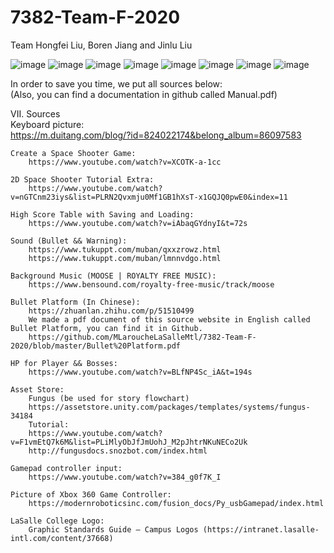 # 7382-Team-F-2020
Team Hongfei Liu, Boren Jiang and Jinlu Liu

![image](https://github.com/MLaroucheLaSalleMtl/7382-Team-F-2020/blob/master/Images/Manual_page-0001.jpg)
![image](https://github.com/MLaroucheLaSalleMtl/7382-Team-F-2020/blob/master/Images/Manual_page-0002.jpg)
![image](https://github.com/MLaroucheLaSalleMtl/7382-Team-F-2020/blob/master/Images/Manual_page-0003.jpg)
![image](https://github.com/MLaroucheLaSalleMtl/7382-Team-F-2020/blob/master/Images/Manual_page-0004.jpg)
![image](https://github.com/MLaroucheLaSalleMtl/7382-Team-F-2020/blob/master/Images/Manual_page-0005.jpg)
![image](https://github.com/MLaroucheLaSalleMtl/7382-Team-F-2020/blob/master/Images/Manual_page-0006.jpg)
![image](https://github.com/MLaroucheLaSalleMtl/7382-Team-F-2020/blob/master/Images/Manual_page-0007.jpg)
![image](https://github.com/MLaroucheLaSalleMtl/7382-Team-F-2020/blob/master/Images/Manual_page-0008.jpg)

In order to save you time, we put all sources below:  
(Also, you can find a documentation in github called Manual.pdf)  

VII. Sources  
  Keyboard picture:  
    https://m.duitang.com/blog/?id=824022174&belong_album=86097583  
      
	Create a Space Shooter Game:  
		https://www.youtube.com/watch?v=XCOTK-a-1cc  
		  
	2D Space Shooter Tutorial Extra:  
		https://www.youtube.com/watch?v=nGTCnm23iys&list=PLRN2Qvxmju0Mf1GB1hXsT-x1GQJQ0pwE0&index=11  
		  
	High Score Table with Saving and Loading:  
		https://www.youtube.com/watch?v=iAbaqGYdnyI&t=72s  
		  
	Sound (Bullet && Warning):  
		https://www.tukuppt.com/muban/qxxzrowz.html  
		https://www.tukuppt.com/muban/lmnnvdgo.html  
		  
	Background Music (MOOSE | ROYALTY FREE MUSIC):  
		https://www.bensound.com/royalty-free-music/track/moose  
		  
	Bullet Platform (In Chinese):  
		https://zhuanlan.zhihu.com/p/51510499  
		We made a pdf document of this source website in English called Bullet Platform, you can find it in Github.  
		https://github.com/MLaroucheLaSalleMtl/7382-Team-F-2020/blob/master/Bullet%20Platform.pdf  
		  
	HP for Player && Bosses:  
		https://www.youtube.com/watch?v=BLfNP4Sc_iA&t=194s  
		  
	Asset Store:  
		Fungus (be used for story flowchart)  
		https://assetstore.unity.com/packages/templates/systems/fungus-34184  
		Tutorial:   
		https://www.youtube.com/watch?v=F1vmEtQ7k6M&list=PLiMlyObJfJmUohJ_M2pJhtrNKuNECo2Uk  
		http://fungusdocs.snozbot.com/index.html  
		  
	Gamepad controller input:  
		https://www.youtube.com/watch?v=384_g0f7K_I 
		  
	Picture of Xbox 360 Game Controller:   
		https://modernroboticsinc.com/fusion_docs/Py_usbGamepad/index.html  
		  
	LaSalle College Logo:  
		Graphic Standards Guide – Campus Logos (https://intranet.lasalle-intl.com/content/37668)  

